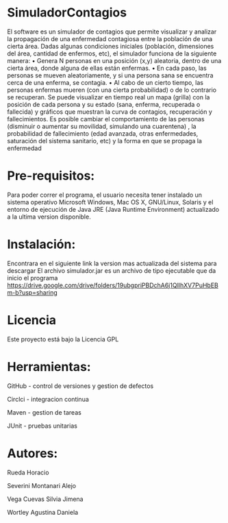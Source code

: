 # SimuladorContagios

El software es un simulador de contagios que permite visualizar y analizar la propagación de una enfermedad contagiosa entre la población de una cierta área. Dadas algunas condiciones iniciales (población, dimensiones del área, cantidad de enfermos, etc), el simulador funciona de la siguiente manera:
• Genera N personas en una posición (x,y) aleatoria, dentro de una cierta área, donde alguna de ellas están enfermas. 
• En cada paso, las personas se mueven aleatoriamente, y si una persona sana se encuentra cerca de una enferma, se contagia. 
• Al cabo de un cierto tiempo, las personas enfermas mueren (con una cierta probabilidad) o de lo contrario se recuperan.
Se puede visualizar en tiempo real un mapa (grilla) con la posición de cada persona y su estado (sana, enferma, recuperada o fallecida) y gráficos que muestran la curva de contagios, recuperación y fallecimientos.
Es posible cambiar el comportamiento de las personas (disminuir o aumentar su movilidad, simulando una cuarentena) , la probabilidad de fallecimiento (edad avanzada, otras enfermedades, saturación del sistema sanitario, etc) y  la forma en que se propaga la enfermedad


# Pre-requisitos: 
Para poder correr el programa, el usuario  necesita tener instalado un sistema operativo Microsoft Windows, Mac OS X, GNU/Linux, Solaris y el entorno de ejecución de Java JRE (Java Runtime Environment) actualizado a la ultima version disponible.

# Instalación:
Encontrara en el siguiente link la version mas actualizada del sistema para descargar
El archivo simulador.jar es un archivo de tipo ejecutable que  da inicio el programa
https://drive.google.com/drive/folders/19ubgpriPBDchA6j1QlIhXV7PuHbEBm-b?usp=sharing

# Licencia 
Este proyecto está bajo la Licencia GPL

# Herramientas:
GitHub - control de versiones y gestion de defectos

Circlci - integracion continua

Maven - gestion de tareas

JUnit - pruebas unitarias

# Autores:
Rueda Horacio

Severini Montanari Alejo

Vega Cuevas Silvia Jimena

Wortley Agustina Daniela
